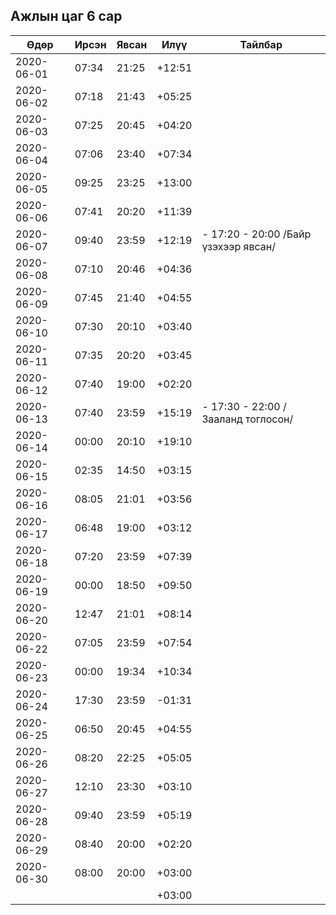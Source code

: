 ## Ажлын цаг 6 сар

| Өдөр       | Ирсэн | Явсан | Илүү   | Тайлбар                              |
| ---------- | ----- | ----- | ------ | ------------------------------------ |
| 2020-06-01 | 07:34 | 21:25 | +12:51 |                                      |
| 2020-06-02 | 07:18 | 21:43 | +05:25 |                                      |
| 2020-06-03 | 07:25 | 20:45 | +04:20 |                                      |
| 2020-06-04 | 07:06 | 23:40 | +07:34 |                                      |
| 2020-06-05 | 09:25 | 23:25 | +13:00 |                                      |
| 2020-06-06 | 07:41 | 20:20 | +11:39 |                                      |
| 2020-06-07 | 09:40 | 23:59 | +12:19 | - 17:20 - 20:00 /Байр үзэхээр явсан/ |
| 2020-06-08 | 07:10 | 20:46 | +04:36 |                                      |
| 2020-06-09 | 07:45 | 21:40 | +04:55 |                                      |
| 2020-06-10 | 07:30 | 20:10 | +03:40 |                                      |
| 2020-06-11 | 07:35 | 20:20 | +03:45 |                                      |
| 2020-06-12 | 07:40 | 19:00 | +02:20 |                                      |
| 2020-06-13 | 07:40 | 23:59 | +15:19 | - 17:30 - 22:00 /Зааланд тоглосон/   |
| 2020-06-14 | 00:00 | 20:10 | +19:10 |                                      |
| 2020-06-15 | 02:35 | 14:50 | +03:15 |                                      |
| 2020-06-16 | 08:05 | 21:01 | +03:56 |                                      |
| 2020-06-17 | 06:48 | 19:00 | +03:12 |                                      |
| 2020-06-18 | 07:20 | 23:59 | +07:39 |                                      |
| 2020-06-19 | 00:00 | 18:50 | +09:50 |                                      |
| 2020-06-20 | 12:47 | 21:01 | +08:14 |                                      |
| 2020-06-22 | 07:05 | 23:59 | +07:54 |                                      |
| 2020-06-23 | 00:00 | 19:34 | +10:34 |                                      |
| 2020-06-24 | 17:30 | 23:59 | -01:31 |                                      |
| 2020-06-25 | 06:50 | 20:45 | +04:55 |                                      |
| 2020-06-26 | 08:20 | 22:25 | +05:05 |                                      |
| 2020-06-27 | 12:10 | 23:30 | +03:10 |                                      |
| 2020-06-28 | 09:40 | 23:59 | +05:19 |                                      |
| 2020-06-29 | 08:40 | 20:00 | +02:20 |                                      |
| 2020-06-30 | 08:00 | 20:00 | +03:00 |                                      |
|            |       |       | +03:00 |                                      |
